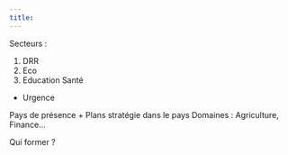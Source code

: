 ```yaml
---
title: 
---
```


Secteurs :
 1. DRR
 1. Eco
 1. Education
 Santé
 + Urgence

Pays de présence + Plans stratégie dans le pays
Domaines : Agriculture, Finance...

Qui former ?
